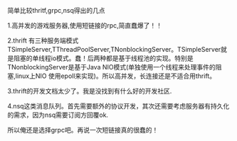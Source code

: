 简单比较thritf,grpc,nsq得出的几点

1.高并发的游戏服务器,使用短链接的rpc,简直蠢爆了！！

2.thrift 有三种服务端模式TSimpleServer,TThreadPoolServer,TNonblockingServer。TSimpleServer就是阻塞的单线程io模式。蠢！后两种都是基于线程池的实现。特别是TNonblockingServer是基于Java NIO模式(单独使用一个线程来处理事件的阻塞,linux上NIO 使用epoll来实现)。所以高并发，长连接还是不适合用thrift。

3.thrift的开发文档太少了。我是没找到有什么好的开发社区.

4.nsq这类消息队列。首先需要额外的协议开发，其次还需要考虑服务器有持久化的需求，因为nsq需要订阅方回覆ok.

所以俺还是选择grpc吧。再说一次短链接真的很蠢的！
